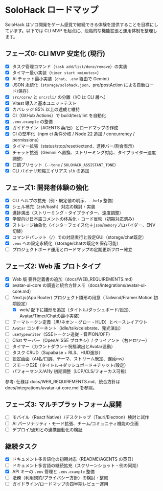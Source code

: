 # SoloHack ロードマップ
SoloHack はソロ開発をゲーム感覚で継続できる体験を提供することを目標にしています。以下では CLI MVP を起点に、段階的な機能拡張と運用体制を整理します。

## フェーズ0: CLI MVP 安定化 (現行)
- [x] タスク管理コマンド（`task add/list/done/remove`）の実装
- [x] タイマー最小実装（`timer start <minutes>`）
- [x] AI チャット最小実装（`chat`、`.env` 経由で Gemini）
- [x] JSON 永続化（`storage/solohack.json`、pre/postAction による自動ロード/保存）
- [x] `src/core/` と `src/cli/` の分離（I/O は CLI 層へ）
- [x] Vitest 導入と基本ユニットテスト
- [x] カバレッジ 85% 以上の達成と維持
- [x] CI（GitHub Actions）で build/test/lint を自動化
- [x] `.env.example` の整備
- [x] ガイドライン（AGENTS 英/日）とロードマップの作成
- [x] CI の堅牢化（npm ci 条件分岐 / Node 22 追加 / concurrency / permissions）
- [x] タイマー拡張（status/stop/reset/extend、進捗バー/割合表示）
- [x] チャット拡張（Gemini へ置換、ストリーミング対応、タイプライター速度調整）
- [x] 口調プリセット（`--tone` / `SOLOHACK_ASSISTANT_TONE`）
- [x] CLI バイナリ短縮エイリアス `slh` の追加

## フェーズ1: 開発者体験の強化
- [x] CLI ヘルプの拡充（例・既定値の明示、`--help` 整備）
- [x] シェル補完（zsh/bash）対応の検討・実装
- [x] 進捗演出（ストリーミング・タイプライター、速度調整）
- [x] 学習向け日本語コメントの体系化・コード反映（初期対応済み）
- [x] ストレージ抽象化（インターフェイス化＋`json`/`memory`プロバイダー、ENV切替）
- [x] コマンドパレット（`/`）での対話実行と設定GUI（storage/chat既定）
- [x] `.env` への設定永続化（storage/chatの既定を保存可能）
- [ ] プロジェクトボード運用とロードマップの定期更新フロー確立

## フェーズ2: Web 版 プロトタイプ
- [x] Web 版 要件定義書の追加（docs/WEB_REQUIREMENTS.md）
- [x] avatar-ui-core の調査と統合方針メモ（docs/integrations/avatar-ui-core.md）
- [ ] Next.js(App Router) プロジェクト雛形の用意（Tailwind/Framer Motion 初期設定）
  - [x] web/ 配下に雛形を追加（タイトル/ダッシュボード/設定、Avatar/Timer/Chatの最小実装）
- [ ] テーマトークン定義（黒/ネオン・グロー・HUD）とベースレイアウト
- [ ] `Avatar` コンポーネント（idle/talk/celebrate、発光演出）
- [ ] `useTypewriter`（SSEトークン追従・音声ON/OFF）
- [ ] Chat サーバー（OpenAI SSE プロキシ）/ クライアント（右ドロワー）
- [ ] タイマー（カウントダウン＋祝福演出とAvatar連動）
- [ ] タスク CRUD（Supabase + RLS、HUD進捗）
- [ ] 設定画面（AI名/口調、テーマ、ストリーム既定、遅延ms）
- [ ] スモークE2E（タイトル→ダッシュボード→チャット/設定）
- [ ] パフォーマンス/A11y 初期調整（LCP/CLS/フォーカス可視）

参考: 仕様は docs/WEB_REQUIREMENTS.md、統合方針は docs/integrations/avatar-ui-core.md を参照。

## フェーズ3: マルチプラットフォーム展開
- [ ] モバイル（React Native）/デスクトップ（Tauri/Electron）検討と試作
- [ ] AI パーソナリティ・モード拡張、チーム/コミュニティ機能の企画
- [ ] デプロイ/通知との連携自動化の検証

## 継続タスク
- [x] ドキュメント多言語化の初期対応（README/AGENTS の英日）
- [ ] ドキュメント多言語の継続拡充（スクリーンショット・例の同期）
- [x] API キーの `.env` 管理と `.env.example` 整備
- [ ] 法務（利用規約/プライバシー方針）の検討・整備
- [ ] ガイドライン/ロードマップの四半期レビュー運用

